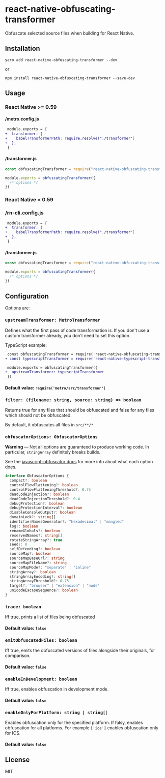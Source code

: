 # react-native-obfuscating-transformer

Obfuscate selected source files when building for React Native.

## Installation

    yarn add react-native-obfuscating-transformer --dev

or

    npm install react-native-obfuscating-transformer --save-dev

## Usage

### React Native >= 0.59

#### /metro.config.js

```diff
 module.exports = {
+  transformer: {
+    babelTransformerPath: require.resolve("./transformer")
+  },
 }
```

#### /transformer.js

```js
const obfuscatingTransformer = require("react-native-obfuscating-transformer")

module.exports = obfuscatingTransformer({
  /* options */
})
```

### React Native < 0.59

### /rn-cli.config.js

```diff
 module.exports = {
+  transformer: {
+    babelTransformerPath: require.resolve("./transformer")
+  },
 }
```

#### /transformer.js

```js
const obfuscatingTransformer = require("react-native-obfuscating-transformer")

module.exports = obfuscatingTransformer({
  /* options */
})
```

## Configuration

Options are:

### `upstreamTransformer: MetroTransformer`

Defines what the first pass of code transformation is. If you don't use a custom transformer already,
you don't need to set this option.

TypeScript example:

```diff
 const obfuscatingTransformer = require('react-native-obfuscating-transformer')
+ const typescriptTransformer = require('react-native-typescript-transformer')

 module.exports = obfuscatingTransformer({
+  upstreamTransformer: typescriptTransformer
 })
```

#### Default value: `require('metro/src/transformer')`

### `filter: (filename: string, source: string) => boolean`

Returns true for any files that should be obfuscated and false for any files which should not be obfuscated.

By default, it obfuscates all files in `src/**/*`

### `obfuscatorOptions: ObfuscatorOptions`

**Warning** — Not all options are guaranteed to produce working code. In particular, `stringArray` definitely breaks builds.

See the [javascript-obfuscator docs](https://github.com/javascript-obfuscator/javascript-obfuscator) for more info about what each option does.

```ts
interface ObfuscatorOptions {
  compact?: boolean
  controlFlowFlattening?: boolean
  controlFlowFlatteningThreshold?: 0.75
  deadCodeInjection?: boolean
  deadCodeInjectionThreshold?: 0.4
  debugProtection?: boolean
  debugProtectionInterval?: boolean
  disableConsoleOutput?: boolean
  domainLock?: string[]
  identifierNamesGenerator?: "hexadecimal" | "mangled"
  log?: boolean
  renameGlobals?: boolean
  reservedNames?: string[]
  rotateStringArray?: true
  seed?: 0
  selfDefending?: boolean
  sourceMap?: boolean
  sourceMapBaseUrl?: string
  sourceMapFileName?: string
  sourceMapMode?: "separate" | "inline"
  stringArray?: boolean
  stringArrayEncoding?: string[]
  stringArrayThreshold?: 0.75
  target?: "browser" | "extension" | "node"
  unicodeEscapeSequence?: boolean
}
```

### `trace: boolean`

Iff true, prints a list of files being obfuscated

#### Default value: `false`

### `emitObfuscatedFiles: boolean`

Iff true, emits the obfuscated versions of files alongside their originals, for comparison.

#### Default value: `false`

### `enableInDevelopment: boolean`

Iff true, enables obfuscation in development mode.

#### Default value: `false`

### `enableOnlyForPlatform: string | string[]`

Enables obfuscation only for the specified platform.
If falsy, enables obfuscation for all platforms.
For example `['ios']` enables obfuscation only for IOS.

#### Default value: `false`

## License

MIT
